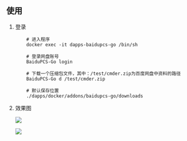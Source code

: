## 使用

1. 登录
    ```
        # 进入程序
        docker exec -it dapps-baidupcs-go /bin/sh

        # 登录网盘账号
        BaiduPCS-Go login

        # 下载一个压缩包文件，其中：/test/cmder.zip为百度网盘中资料的路径
        BaiduPCS-Go d /test/cmder.zip

        # 默认保存位置
        ./dapps/docker/addons/baidupcs-go/downloads
    ```

2. 效果图

    ![](https://i.loli.net/2019/10/30/MmcLHY8uw6CzgvJ.png)

    ![](https://i.loli.net/2019/10/30/eR78mUdIhTM1VWX.png)




